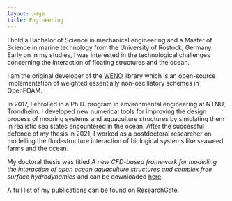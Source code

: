 ```yaml
---
layout: page
title: Engineering
---
```


I hold a Bachelor of Science in mechanical engineering and a Master of Science in marine technology from the University of Rostock, Germany. Early on in my studies, I was interested in the technological challenges concerning the interaction of floating structures and the ocean.

I am the original developer of the [WENO](https://github.com/WENO-OF) library which is an open-source implementation of weighted essentially non-oscillatory schemes in OpenFOAM.

In 2017, I enrolled in a Ph.D. program in environmental engineering at NTNU, Trondheim. I developed new numerical tools for improving the design process of mooring systems and aquaculture structures by simulating them in realistic sea states encountered in the ocean. After the successful defence of my thesis in 2021, I worked as a postdoctoral researcher on modelling the fluid-structure interaction of biological systems like seaweed farms and the ocean.

My doctoral thesis was titled *A new CFD-based framework for modelling the interaction of open ocean aquaculture structures and complex free surface hydrodynamics* and can be downloaded [here](https://ntnuopen.ntnu.no/ntnu-xmlui/handle/11250/2758435).

A full list of my publications can be found on [ResearchGate](https://www.researchgate.net/profile/Tobias-Martin-5).
